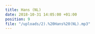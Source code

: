 ```yaml
---
title: Hans (NL)
date: 2018-10-31 14:05:00 +01:00
position: 9
file: "/uploads/2).%20Hans%20(NL).mp3"
---
```


